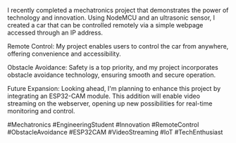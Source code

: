 I recently completed a mechatronics project that demonstrates the power of technology and innovation. Using NodeMCU and an ultrasonic sensor, I created a car that can be controlled remotely via a simple webpage accessed through an IP address.

Remote Control: My project enables users to control the car from anywhere, offering convenience and accessibility.

Obstacle Avoidance: Safety is a top priority, and my project incorporates obstacle avoidance technology, ensuring smooth and secure operation.

Future Expansion: Looking ahead, I'm planning to enhance this project by integrating an ESP32-CAM module. This addition will enable video streaming on the webserver, opening up new possibilities for real-time monitoring and control.

#Mechatronics #EngineeringStudent #Innovation #RemoteControl #ObstacleAvoidance #ESP32CAM #VideoStreaming #IoT #TechEnthusiast